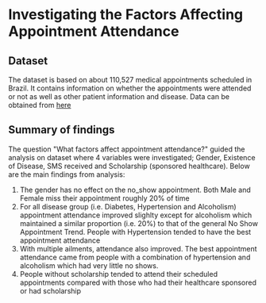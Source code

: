 # Investigating the Factors Affecting Appointment Attendance

## Dataset
The dataset is based on about 110,527 medical appointments scheduled in Brazil. It contains information on whether the appointments were attended or not as well as other patient information and disease. Data can be obtained from [here](https://www.kaggle.com/code/dev365/investigate-no-show-appointments-dataset/data)

## Summary of findings
The question "What factors affect appointment attendance?" guided the analysis on dataset where 4 variables were investigated; Gender, Existence of Disease, SMS received and Scholarship (sponsored healthcare). Below are the main findings from analysis:
1. The gender has no effect on the no_show appointment. Both Male and Female miss their appointment roughly 20% of time
2. For all disease group (i.e. Diabetes, Hypertension and Alcoholism) appointment attendance improved slighlty except for alcoholism which maintained a similar proportion (i.e. 20%) to that of the general No Show Appointment Trend. People with Hypertension tended to have the best appointment attendance
3. With multiple ailments, attendance also improved. The best appointment attendance came from people with a combination of hypertension and alcoholism which had very little no shows.
4. People without scholarship tended to attend their scheduled appointments compared with those who had their healthcare sponsored or had scholarship
